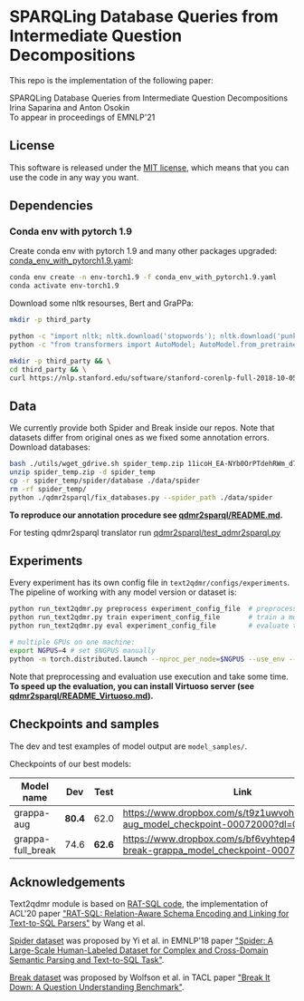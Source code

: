 # SPARQLing Database Queries from Intermediate Question Decompositions

This repo is the implementation of the following paper:

SPARQLing Database Queries from Intermediate Question Decompositions<br>
Irina Saparina and Anton Osokin<br>
To appear in proceedings of EMNLP'21

## License
This software is released under the [MIT license](./LICENSE), which means that you can use the code in any way you want.

## Dependencies
### Conda env with pytorch 1.9
Create conda env with pytorch 1.9 and many other packages upgraded: [conda_env_with_pytorch1.9.yaml](conda_env_with_pytorch1.9.yaml):
```bash
conda env create -n env-torch1.9 -f conda_env_with_pytorch1.9.yaml
conda activate env-torch1.9
```

Download some nltk resourses, Bert and GraPPa:
``` bash
mkdir -p third_party

python -c "import nltk; nltk.download('stopwords'); nltk.download('punkt')"
python -c "from transformers import AutoModel; AutoModel.from_pretrained('bert-large-uncased-whole-word-masking'); AutoModel.from_pretrained('Salesforce/grappa_large_jnt')"

mkdir -p third_party && \
cd third_party && \
curl https://nlp.stanford.edu/software/stanford-corenlp-full-2018-10-05.zip | jar xv
```

## Data
We currently provide both Spider and Break inside our repos. Note that datasets differ from original ones as we fixed some annotation errors. 
Download databases:
```bash
bash ./utils/wget_gdrive.sh spider_temp.zip 11icoH_EA-NYb0OrPTdehRWm_d7-DIzWX
unzip spider_temp.zip -d spider_temp
cp -r spider_temp/spider/database ./data/spider
rm -rf spider_temp/
python ./qdmr2sparql/fix_databases.py --spider_path ./data/spider
```

**To reproduce our annotation procedure see [qdmr2sparql/README.md](qdmr2sparql/README.md).**

For testing qdmr2sparql translator run [qdmr2sparql/test_qdmr2sparql.py](qdmr2sparql/test_qdmr2sparql.py)

## Experiments
Every experiment has its own config file in `text2qdmr/configs/experiments`.
The pipeline of working with any model version or dataset is: 

``` bash
python run_text2qdmr.py preprocess experiment_config_file  # preprocess the data
python run_text2qdmr.py train experiment_config_file       # train a model
python run_text2qdmr.py eval experiment_config_file        # evaluate the results

# multiple GPUs on one machine:
export NGPUS=4 # set $NGPUS manually
python -m torch.distributed.launch --nproc_per_node=$NGPUS --use_env --master_port `./utils/get_free_port.sh`  run_text2qdmr.py train experiment_config_file
```

Note that preprocessing and evaluation use execution and take some time. **To speed up the evaluation, you can install Virtuoso server (see [qdmr2sparql/README_Virtuoso.md](qdmr2sparql/README_Virtuoso.md)).**

## Checkpoints and samples

The dev and test examples of model output are `model_samples/`.

Checkpoints of our best models:

| Model name  | Dev | Test | Link |
| ----------- | ----------- | ----------- | ----------- |
| grappa-aug        | **80.4**   | 62.0 | https://www.dropbox.com/s/t9z1uwvohuakig8/grappa-aug_model_checkpoint-00072000?dl=0 |
| grappa-full_break | 74.6   | **62.6** | https://www.dropbox.com/s/bf6vyhtep4knmm7/full-break-grappa_model_checkpoint-00075000?dl=0 |

## Acknowledgements
Text2qdmr module is based on [RAT-SQL code](https://github.com/microsoft/rat-sql), the implementation of ACL'20 paper ["RAT-SQL: Relation-Aware Schema Encoding and Linking for Text-to-SQL Parsers"](https://arxiv.org/abs/1911.04942v5) by Wang et al.

[Spider dataset](https://yale-lily.github.io/spider) was proposed by Yi et al. in EMNLP'18 paper ["Spider: A Large-Scale Human-Labeled Dataset for Complex and Cross-Domain Semantic Parsing and Text-to-SQL Task"](https://arxiv.org/abs/1809.08887v5).

[Break dataset](https://allenai.github.io/Break/) was proposed by Wolfson et al. in TACL paper ["Break It Down: A Question Understanding Benchmark"](https://arxiv.org/abs/2001.11770v1).

